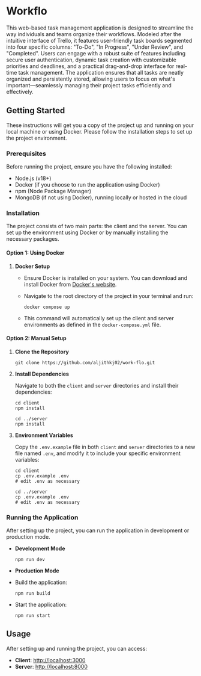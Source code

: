 # Workflo  

This web-based task management application is designed to streamline the way individuals and teams organize their workflows. Modeled after the intuitive interface of Trello, it features user-friendly task boards segmented into four specific columns: "To-Do", "In Progress", "Under Review", and "Completed". Users can engage with a robust suite of features including secure user authentication, dynamic task creation with customizable priorities and deadlines, and a practical drag-and-drop interface for real-time task management. The application ensures that all tasks are neatly organized and persistently stored, allowing users to focus on what's important—seamlessly managing their project tasks efficiently and effectively.

## Getting Started  

These instructions will get you a copy of the project up and running on your local machine or using Docker. Please follow the installation steps to set up the project environment.  

### Prerequisites  

Before running the project, ensure you have the following installed:  
- Node.js (v18+)  
- Docker (if you choose to run the application using Docker)  
- npm (Node Package Manager)  
- MongoDB (if not using Docker), running locally or hosted in the cloud  

### Installation  

The project consists of two main parts: the client and the server. You can set up the environment using Docker or by manually installing the necessary packages.  

#### Option 1: Using Docker  

1. **Docker Setup**  
    - Ensure Docker is installed on your system. You can download and install Docker from [Docker's website](https://www.docker.com/get-started).  
    
    - Navigate to the root directory of the project in your terminal and run:  
      ```  
      docker compose up  
      ```  
    - This command will automatically set up the client and server environments as defined in the `docker-compose.yml` file.  

#### Option 2: Manual Setup  

1. **Clone the Repository**  
    ```  
    git clone https://github.com/aljithkj02/work-flo.git  
    ```  
   
2. **Install Dependencies**  

    Navigate to both the `client` and `server` directories and install their dependencies:  
    ```  
    cd client  
    npm install  

    cd ../server  
    npm install  
    ```  

3. **Environment Variables**  

    Copy the `.env.example` file in both `client` and `server` directories to a new file named `.env`, and modify it to include your specific environment variables:  
    ```  
    cd client  
    cp .env.example .env  
    # edit .env as necessary  

    cd ../server  
    cp .env.example .env  
    # edit .env as necessary  
    ```  

### Running the Application  

After setting up the project, you can run the application in development or production mode.  

- **Development Mode**
    ```
    npm run dev
    ```

- **Production Mode**  
- Build the application:  
  ```  
  npm run build  
  ```  
- Start the application:  
  ```  
  npm run start  
  ```  

## Usage  

After setting up and running the project, you can access:  
- **Client**: [http://localhost:3000](http://localhost:3000) 
- **Server**: [http://localhost:8000](http://localhost:8000)

